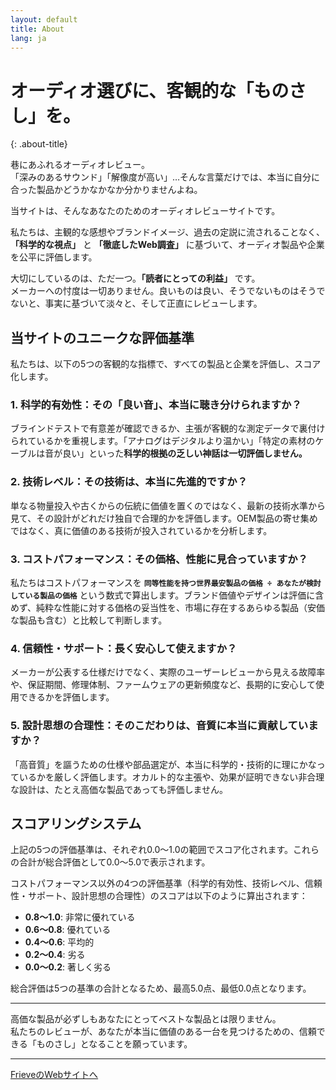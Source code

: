 ```yaml
---
layout: default
title: About
lang: ja
---
```


# オーディオ選びに、客観的な「ものさし」を。
{: .about-title}

巷にあふれるオーディオレビュー。  
「深みのあるサウンド」「解像度が高い」…そんな言葉だけでは、本当に自分に合った製品かどうかなかなか分かりませんよね。

当サイトは、そんなあなたのためのオーディオレビューサイトです。

私たちは、主観的な感想やブランドイメージ、過去の定説に流されることなく、**「科学的な視点」** と **「徹底したWeb調査」** に基づいて、オーディオ製品や企業を公平に評価します。

大切にしているのは、ただ一つ。**「読者にとっての利益」** です。  
メーカーへの忖度は一切ありません。良いものは良い、そうでないものはそうでないと、事実に基づいて淡々と、そして正直にレビューします。

## 当サイトのユニークな評価基準

私たちは、以下の5つの客観的な指標で、すべての製品と企業を評価し、スコア化します。

### 1. 科学的有効性：その「良い音」、本当に聴き分けられますか？
ブラインドテストで有意差が確認できるか、主張が客観的な測定データで裏付けられているかを重視します。「アナログはデジタルより温かい」「特定の素材のケーブルは音が良い」といった**科学的根拠の乏しい神話は一切評価しません。**

### 2. 技術レベル：その技術は、本当に先進的ですか？
単なる物量投入や古くからの伝統に価値を置くのではなく、最新の技術水準から見て、その設計がどれだけ独自で合理的かを評価します。OEM製品の寄せ集めではなく、真に価値のある技術が投入されているかを分析します。

### 3. コストパフォーマンス：その価格、性能に見合っていますか？
私たちはコストパフォーマンスを **`同等性能を持つ世界最安製品の価格 ÷ あなたが検討している製品の価格`** という数式で算出します。ブランド価値やデザインは評価に含めず、純粋な性能に対する価格の妥当性を、市場に存在するあらゆる製品（安価な製品も含む）と比較して判断します。

### 4. 信頼性・サポート：長く安心して使えますか？
メーカーが公表する仕様だけでなく、実際のユーザーレビューから見える故障率や、保証期間、修理体制、ファームウェアの更新頻度など、長期的に安心して使用できるかを評価します。

### 5. 設計思想の合理性：そのこだわりは、音質に本当に貢献していますか？
「高音質」を謳うための仕様や部品選定が、本当に科学的・技術的に理にかなっているかを厳しく評価します。オカルト的な主張や、効果が証明できない非合理な設計は、たとえ高価な製品であっても評価しません。

## スコアリングシステム

上記の5つの評価基準は、それぞれ0.0～1.0の範囲でスコア化されます。これらの合計が総合評価として0.0～5.0で表示されます。

コストパフォーマンス以外の4つの評価基準（科学的有効性、技術レベル、信頼性・サポート、設計思想の合理性）のスコアは以下のように算出されます：
- **0.8～1.0**: 非常に優れている
- **0.6～0.8**: 優れている
- **0.4～0.6**: 平均的
- **0.2～0.4**: 劣る
- **0.0～0.2**: 著しく劣る

総合評価は5つの基準の合計となるため、最高5.0点、最低0.0点となります。

---

高価な製品が必ずしもあなたにとってベストな製品とは限りません。  
私たちのレビューが、あなたが本当に価値のある一台を見つけるための、信頼できる「ものさし」となることを願っています。

---

[FrieveのWebサイトへ](https://www.frieve.com)